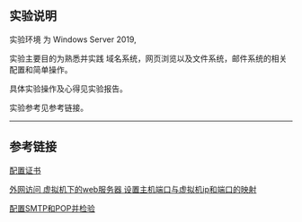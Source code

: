 ## 实验说明

实验环境 为 Windows Server 2019,  

实验主要目的为熟悉并实践 域名系统，网页浏览以及文件系统，邮件系统的相关配置和简单操作。

具体实验操作及心得见实验报告。

实验参考见参考链接。





------



## 参考链接



[配置证书](https://www.cnblogs.com/zxtceq/p/7085729.html)

[外网访问 虚拟机下的web服务器 设置主机端口与虚拟机ip和端口的映射](https://blog.csdn.net/u012581409/article/details/49253181)

[配置SMTP和POP并检验](https://blog.csdn.net/realghost/article/details/40426789)

